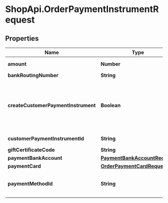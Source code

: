 # ShopApi.OrderPaymentInstrumentRequest

## Properties

Name | Type | Description | Notes
------------ | ------------- | ------------- | -------------
**amount** | **Number** | The payment transaction amount. | [optional] 
**bankRoutingNumber** | **String** | The bank routing number. | [optional] 
**createCustomerPaymentInstrument** | **Boolean** | A flag indicating whether a related customer payment instrument should be created. The CustomerPaymentInstrument  is only created when the OrderPaymentInstrument was authorized successfully. | [optional] 
**customerPaymentInstrumentId** | **String** | The id of a customer payment instrument. | [optional] 
**giftCertificateCode** | **String** | The gift certificate code. | [optional] 
**paymentBankAccount** | [**PaymentBankAccountRequest**](PaymentBankAccountRequest.md) |  | [optional] 
**paymentCard** | [**OrderPaymentCardRequest**](OrderPaymentCardRequest.md) |  | [optional] 
**paymentMethodId** | **String** | The payment method id. Optional if a customer payment instrument id is specified. | [optional] 


